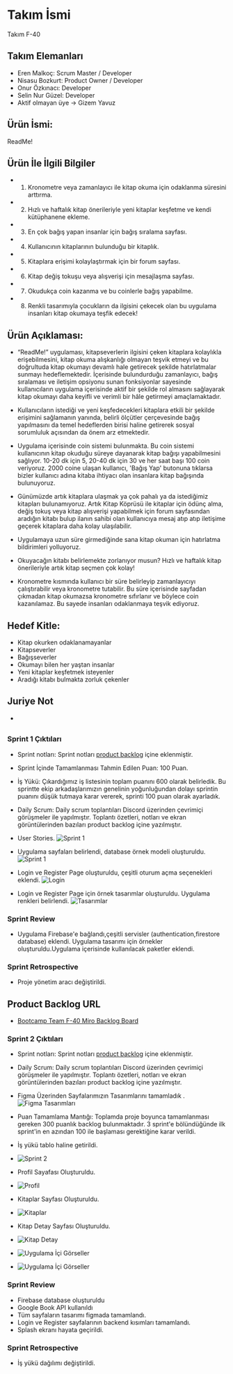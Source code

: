 # Takım İsmi

Takım F-40

## Takım Elemanları

- Eren Malkoç: Scrum Master / Developer
- Nisasu Bozkurt: Product Owner / Developer
- Onur Özkınacı: Developer
- Selin Nur Güzel: Developer
- Aktif olmayan üye -> Gizem Yavuz


## Ürün İsmi:

ReadMe!


## Ürün İle İlgili Bilgiler

-
    1. Kronometre veya zamanlayıcı ile kitap okuma için odaklanma süresini arttırma.
-
    2. Hızlı ve haftalık kitap önerileriyle yeni kitaplar keşfetme ve kendi kütüphanene ekleme.
-
    3. En çok bağış yapan insanlar için bağış sıralama sayfası.
-
    4. Kullanıcının kitaplarının bulunduğu bir kitaplık.
-
    5. Kitaplara erişimi kolaylaştırmak için bir forum sayfası.
-
    6. Kitap değiş tokuşu veya alışverişi için mesajlaşma sayfası.
-
    7. Okudukça coin kazanma ve bu coinlerle bağış yapabilme.
-
    8. Renkli tasarımıyla çocukların da ilgisini çekecek olan bu uygulama insanları kitap okumaya teşfik edecek!

## Ürün Açıklaması:

- “ReadMe!” uygulaması, kitapseverlerin ilgisini çeken kitaplara kolaylıkla erişebilmesini, kitap okuma alışkanlığı
  olmayan teşvik etmeyi ve bu doğrultuda kitap okumayı devamlı hale getirecek şekilde hatırlatmalar sunmayı
  hedeflemektedir. İçerisinde bulundurduğu zamanlayıcı, bağış sıralaması ve iletişim opsiyonu sunan fonksiyonlar
  sayesinde kullanıcıların uygulama içerisinde aktif bir şekilde rol almasını sağlayarak kitap okumayı daha keyifli ve
  verimli bir hâle getirmeyi amaçlamaktadır.

- Kullanıcıların istediği ve yeni keşfedecekleri kitaplara etkili bir şekilde erişimini sağlamanın yanında, belirli ölçütler çerçevesinde bağış yapılmasını da temel hedeflerden birisi haline getirerek sosyal sorumluluk açısından da önem arz etmektedir.

- Uygulama içerisinde coin sistemi bulunmakta. Bu coin sistemi kullanıcının kitap okuduğu süreye dayanarak kitap bağışı
  yapabilmesini sağlıyor. 10-20 dk için 5, 20-40 dk için 30 ve her saat başı 100 coin veriyoruz. 2000 coine ulaşan kullanıcı, 'Bağış Yap' butonuna tıklarsa bizler kullanıcı adına kitaba ihtiyacı olan insanlara kitap bağışında bulunuyoruz.
  
- Günümüzde artık kitaplara ulaşmak ya çok pahalı ya da istediğimiz kitapları bulunamıyoruz. Artık Kitap Köprüsü ile kitaplar için ödünç alma, değiş tokuş veya kitap alışverişi yapabilmek için forum sayfasından aradığın kitabı bulup ilanın sahibi olan kullanıcıya mesaj atıp atıp iletişime geçerek kitaplara daha kolay ulaşılabilir.
  
- Uygulamaya uzun süre girmediğinde sana kitap okuman için hatırlatma bildirimleri yolluyoruz.
  
- Okuyacağın kitabı belirlemekte zorlanıyor musun? Hızlı ve haftalık kitap önerileriyle artık kitap seçmen çok kolay!
  
- Kronometre kısmında kullanıcı bir süre belirleyip zamanlayıcıyı çalıştırabilir veya kronometre tutabilir. Bu süre içerisinde sayfadan çıkmadan kitap okumazsa kronometre sıfırlanır ve böylece coin kazanılamaz. Bu sayede insanları odaklanmaya teşvik ediyoruz.

## Hedef Kitle:

- Kitap okurken odaklanamayanlar
- Kitapseverler
- Bağışseverler
- Okumayı bilen her yaştan insanlar
- Yeni kitaplar keşfetmek isteyenler
- Aradığı kitabı bulmakta zorluk çekenler

## Juriye Not
- 

##

### Sprint 1 Çıktıları

- Sprint notları: Sprint notları [product backlog](https://miro.com/app/board/uXjVM_hL6MI=/?share_link_id=525118540066)
  içine eklenmiştir.
- Sprint İçinde Tamamlanması Tahmin Edilen Puan: 100 Puan.
- İş Yükü: Çıkardığımız iş listesinin toplam puanını 600 olarak belirledik. Bu sprintte ekip arkadaşlarımızın genelinin
  yoğunluğundan dolayı sprintin puanını düşük tutmaya karar vererek, sprinti 100 puan olarak ayarladık.
- Daily Scrum: Daily scrum toplantıları Discord üzerinden çevrimiçi görüşmeler ile yapılmıştır. Toplantı özetleri,
  notları ve ekran görüntülerinden bazıları product backlog içine yazılmıştır.

- User Stories.
  ![Sprint 1](ProjectManagement/Sprint1Documents/user_sto.png)

- Uygulama sayfaları belirlendi, database örnek modeli oluşturuldu.
  ![Sprint 1](ProjectManagement/Sprint1Documents/sprint1.png)

- Login ve Register Page oluşturuldu, çeşitli oturum açma seçenekleri eklendi.
  ![Login](ProjectManagement/Sprint1Documents/login.png)

- Login ve Register Page için örnek tasarımlar oluşturuldu. Uygulama renkleri belirlendi.
  ![Tasarımlar](ProjectManagement/Sprint1Documents/tasarımlar.png)

### Sprint Review

- Uygulama Firebase'e bağlandı,çeşitli servisler (authentication,firestore database) eklendi.
Uygulama tasarımı için örnekler oluşturuldu.Uygulama içerisinde kullanılacak paketler eklendi.

### Sprint Retrospective

- Proje yönetim aracı değiştirildi.

## Product Backlog URL

- [Bootcamp Team F-40 Miro Backlog Board](https://miro.com/app/board/uXjVM_hL6MI=/?share_link_id=525118540066)

### Sprint 2 Çıktıları

- Sprint notları: Sprint notları [product backlog](https://miro.com/app/board/uXjVM_hL6MI=/?share_link_id=525118540066)
  içine eklenmiştir.
- Daily Scrum: Daily scrum toplantıları Discord üzerinden çevrimiçi görüşmeler ile yapılmıştır. Toplantı özetleri,
  notları ve ekran görüntülerinden bazıları product backlog içine yazılmıştır.
- Figma Üzerinden Sayfalarımızın Tasarımlarını tamamladık .
  ![Figma Tasarımları](ProjectManagement/Sprint1Documents/tasarımlar.PNG)
- Puan Tamamlama Mantığı: Toplamda proje boyunca tamamlanması gereken 300 puanlık backlog bulunmaktadır. 3 sprint'e
  bölündüğünde ilk sprint'in en azından 100 ile başlaması gerektiğine karar verildi.

- İş yükü tablo haline getirildi.
- 
  ![Sprint 2](ProjectManagement/Sprint1Documents/miroo.PNG)

- Profil Sayafası Oluşturuldu.
- 
  ![Profil](ProjectManagement/Sprint1Documents/profile.PNG)

- Kitaplar Sayfası Oluşturuldu.
- 
  ![Kitaplar](ProjectManagement/Sprint1Documents/books.PNG)
  
- Kitap Detay Sayfası Oluşturuldu.
- 
  ![Kitap Detay](ProjectManagement/Sprint1Documents/book_det.PNG)

- ![Uygulama İçi Görseller](ProjectManagement/Sprint1Documents/last_one.PNG)

- ![Uygulama İçi Görseller](ProjectManagement/Sprint1Documents/last_two.PNG)

### Sprint Review

- Firebase database oluşturuldu
- Google Book API kullanıldı
- Tüm sayfaların tasarımı figmada tamamlandı.
- Login ve Register sayfalarının backend kısımları tamamlandı.
- Splash ekranı hayata geçirildi.

### Sprint Retrospective

- İş yükü dağılımı değiştirildi.
